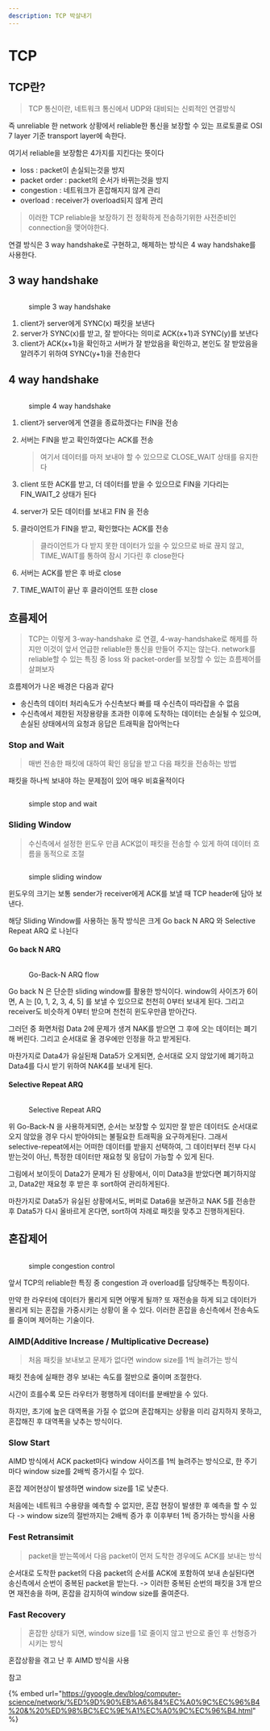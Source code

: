 ```yaml
---
description: TCP 박살내기
---
```


# TCP

## TCP란?

> TCP 통신이란, 네트워크 통신에서 UDP와 대비되는 신뢰적인 연결방식

즉 unreliable 한 network 상황에서 reliable한 통신을 보장할 수 있는 프로토콜로 OSI 7 layer 기준 transport layer에 속한다.

여기서 reliable을 보장함은 4가지를 지킨다는 뜻이다

* loss : packet이 손실되는것을 방지
* packet order : packet의 순서가 바뀌는것을 방지
* congestion : 네트워크가 혼잡해지지 않게 관리
* overload : receiver가 overload되지 않게 관리

> 이러한 TCP reliable을 보장하기 전 정확하게 전송하기위한 사전준비인 connection을 맺어야한다.&#x20;

연결 방식은 3 way handshake로 구현하고, 해제하는 방식은 4 way handshake를 사용한다.

## 3 way handshake

<figure><img src="../.gitbook/assets/image (3) (1) (2).png" alt=""><figcaption><p>simple 3 way handshake</p></figcaption></figure>

1. client가 server에게 SYNC(x) 패킷을 보낸다
2. server가 SYNC(x)를 받고, 잘 받아다는 의미로 ACK(x+1)과 SYNC(y)를 보낸다
3. client가 ACK(x+1)을 확인하고 서버가 잘 받았음을 확인하고, 본인도 잘 받았음을 알려주기 위하여 SYNC(y+1)을 전송한다

## 4 way handshake

<figure><img src="../.gitbook/assets/image (14).png" alt=""><figcaption><p>simple 4 way handshake</p></figcaption></figure>

1. client가 server에게 연결을 종료하겠다는 FIN을 전송
2.  서버는 FIN을 받고 확인하였다는 ACK를 전송

    > 여기서 데이터를 마저 보내야 할 수 있으므로 CLOSE\_WAIT 상태를 유지한다


3. client 또한 ACK를 받고, 더 데이터를 받을 수 있으므로 FIN을 기다리는 FIN\_WAIT\_2 상태가 된다
4. server가 모든 데이터를 보내고 FIN 을 전송
5.  클라이언트가 FIN을 받고, 확인했다는 ACK를 전송

    > 클라이언트가 다 받지 못한 데이터가 있을 수 있으므로 바로 끊지 않고, TIME\_WAIT를 통하여 잠시 기다린 후 close한다


6. 서버는 ACK를 받은 후 바로 close
7. TIME\_WAIT이 끝난 후 클라이언트 또한 close

## 흐름제어

> TCP는 이렇게 3-way-handshake 로 연결, 4-way-handshake로 해제를 하지만 이것이 앞서 언급한 reliable한 통신을 만들어 주지는 않는다. network를 reliable할 수 있는 특징 중 loss 와 packet-order를 보장할 수 있는 흐름제어를 살펴보자

흐름제어가 나온 배경은 다음과 같다

* 송신측의 데이터 처리속도가 수신측보다 빠를 때 수신측이 따라잡을 수 없음
* 수신측에서 제한된 저장용량을 초과한 이후에 도착하는 데이터는 손실될 수 있으며, 손실된 상태에서의 요청과 응답은 트래픽을 잡아먹는다

### Stop and Wait

> 매번 전송한 패킷에 대하여 확인 응답을 받고 다음 패킷을 전송하는 방법

패킷을 하나씩 보내야 하는 문제점이 있어 매우 비효율적이다

<figure><img src="../.gitbook/assets/image (2) (1).png" alt=""><figcaption><p>simple stop and wait</p></figcaption></figure>

### Sliding Window

> 수신측에서 설정한 윈도우 만큼 ACK없이 패킷을 전송할 수 있게 하여 데이터 흐름을 동적으로 조절

<figure><img src="../.gitbook/assets/image (1) (4).png" alt=""><figcaption><p>simple sliding window</p></figcaption></figure>

윈도우의 크기는 보통 sender가 receiver에게 ACK를 보낼 때 TCP header에 담아 보낸다.

해당 Sliding Window를 사용하는 동작 방식은 크게 Go back N ARQ 와 Selective Repeat ARQ 로 나뉜다

#### Go back N ARQ

<figure><img src="../.gitbook/assets/image (10) (2).png" alt=""><figcaption><p>Go-Back-N ARQ flow</p></figcaption></figure>

Go back N 은 단순한 sliding window를 활용한 방식이다. window의 사이즈가 6이면, A 는 \[0, 1, 2, 3, 4, 5] 를 보낼 수 있으므로 천천히 0부터 보내게 된다. 그리고 receiver도 비슷하게 0부터 받으며 천천히 윈도우만큼 받아간다.&#x20;

그러던 중 화면처럼 Data 2에 문제가 생겨 NAK를 받으면 그 후에 오는 데이터는 폐기해 버린다. 그리고 순서대로 올 경우에만 인정을 하고 받게된다.&#x20;

마찬가지로 Data4가 유실된채 Data5가 오게되면, 순서대로 오지 않았기에 폐기하고 Data4를 다시 받기 위하여 NAK4를 보내게 된다.

#### Selective Repeat ARQ

<figure><img src="../.gitbook/assets/image (2) (2) (1).png" alt=""><figcaption><p>Selective Repeat ARQ</p></figcaption></figure>



위 Go-Back-N 을 사용하게되면, 순서는 보장할 수 있지만 잘 받은 데이터도 순서대로 오지 않았을 경우 다시 받아야되는 불필요한 트래픽을 요구하게된다. 그래서 selective-repeat에서는 어떠한 데이터를 받을지 선택하여, 그 데이터부터 전부 다시 받는것이 아닌, 특정한 데이터만 재요청 및 응답이 가능할 수 있게 된다.

그림에서 보이듯이 Data2가 문제가 된 상황에서, 이미 Data3을 받았다면 폐기하지않고, Data2만 재요청 후 받은 후 sort하여 관리하게된다.

마찬가지로 Data5가 유실된 상황에서도, 버퍼로 Data6을 보관하고 NAK 5를 전송한 후 Data5가 다시 올바르게 온다면, sort하여 차례로 패킷을 맞추고 진행하게된다.

## 혼잡제어

<figure><img src="../.gitbook/assets/image (4) (2).png" alt=""><figcaption><p>simple congestion control</p></figcaption></figure>

앞서 TCP의 reliable한 특징 중 congestion 과 overload를 담당해주는 특징이다.

만약 한 라우터에 데이터가 몰리게 되면 어떻게 될까? 또 재전송을 하게 되고 데이터가 몰리게 되는 혼잡을 가중시키는 상황이 올 수 있다. 이러한 혼잡을 송신측에서 전송속도를 줄이며 제어하는 기술이다.

### AIMD(Additive Increase / Multiplicative Decrease)

> 처음 패킷을 보내보고 문제가 없다면 window size를 1씩 늘려가는 방식

패킷 전송에 실패한 경우 보내는 속도를 절반으로 줄이며 조절한다.

시간이 흐를수록 모든 라우터가 평행하게 데이터를 분배받을 수 있다.

하지만, 초기에 높은 대역폭을 가질 수 없으며 혼잡해지는 상황을 미리 감지하지 못하고, 혼잡해진 후 대역폭을 낮추는 방식이다.

### Slow Start

AIMD 방식에서 ACK packet마다 window 사이즈를 1씩 늘려주는 방식으로, 한 주기마다 window size를 2배씩 증가시킬 수 있다.

혼잡 제어현상이 발생하면 window size를 1로 낮춘다.

처음에는 네트워크 수용량을 예측할 수 없지만, 혼잡 현장이 발생한 후 예측을 할 수 있다 -> window size의 절반까지는 2배씩 증가 후 이후부터 1씩 증가하는 방식을 사용

### Fest Retransimit

> packet을 받는쪽에서 다음 packet이 먼저 도착한 경우에도 ACK를 보내는 방식

순서대로 도착한 packet의 다음 packet의 순서를 ACK에 포함하여 보내 손실된다면 송신측에서 순번이 중복된 packet을 받는다. -> 이러한 중복된 순번의 패킷을 3개 받으면 재전송을 하며, 혼잡을 감지하여 window size를 줄여준다.

### Fast Recovery

> 혼잡한 상태가 되면, window size를 1로 줄이지 않고 반으로 줄인 후 선형증가시키는 방식

혼잡상황을 겪고 난 후 AIMD 방식을 사용





참고

{% embed url="https://gyoogle.dev/blog/computer-science/network/%ED%9D%90%EB%A6%84%EC%A0%9C%EC%96%B4%20&%20%ED%98%BC%EC%9E%A1%EC%A0%9C%EC%96%B4.html" %}
